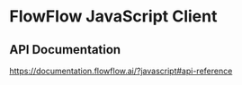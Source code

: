 # FlowFlow JavaScript Client

## API Documentation
<a href="https://documentation.flowflow.ai/?javascript#api-reference">https://documentation.flowflow.ai/?javascript#api-reference</a> 